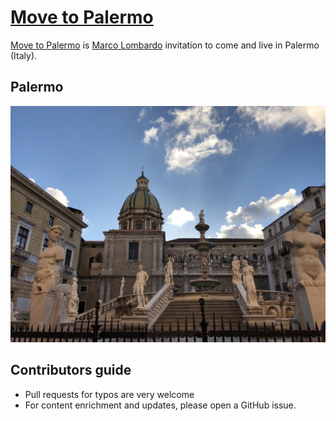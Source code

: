 # [Move to Palermo](http://www.marcolombardo.com/movetopalermo/)

[Move to Palermo](http://www.marcolombardo.com/movetopalermo/) is [Marco Lombardo](http://www.marcolombardo.com) invitation to come and live in Palermo (Italy).

## Palermo

![Piazza Pretoria](https://raw.githubusercontent.com/marcofromsicily/movetopalermo/master/img/piazza-pretoria.jpg)



## Contributors guide

* Pull requests for typos are very welcome
* For content enrichment and updates, please open a GitHub issue.
